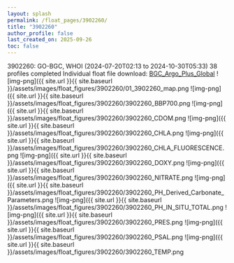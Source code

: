 ```yaml
---
layout: splash
permalink: /float_pages/3902260/
title: "3902260"
author_profile: false
last_created_on: 2025-09-26
toc: false
---
```

 
3902260: GO-BGC, WHOI (2024-07-20T02:13 to 2024-10-30T05:33)
38 profiles completed
Individual float file download: [BGC_Argo_Plus_Global](https://ftp.soest.hawaii.edu/bgc_argo_plus/Individual_Floats/outliers_removed/3902260_Sprof_processed.nc)
![img-png]({{ site.url }}{{ site.baseurl }}/assets/images/float_figures/3902260/01_3902260_map.png
![img-png]({{ site.url }}{{ site.baseurl }}/assets/images/float_figures/3902260/3902260_BBP700.png
![img-png]({{ site.url }}{{ site.baseurl }}/assets/images/float_figures/3902260/3902260_CDOM.png
![img-png]({{ site.url }}{{ site.baseurl }}/assets/images/float_figures/3902260/3902260_CHLA.png
![img-png]({{ site.url }}{{ site.baseurl }}/assets/images/float_figures/3902260/3902260_CHLA_FLUORESCENCE.png
![img-png]({{ site.url }}{{ site.baseurl }}/assets/images/float_figures/3902260/3902260_DOXY.png
![img-png]({{ site.url }}{{ site.baseurl }}/assets/images/float_figures/3902260/3902260_NITRATE.png
![img-png]({{ site.url }}{{ site.baseurl }}/assets/images/float_figures/3902260/3902260_PH_Derived_Carbonate_Parameters.png
![img-png]({{ site.url }}{{ site.baseurl }}/assets/images/float_figures/3902260/3902260_PH_IN_SITU_TOTAL.png
![img-png]({{ site.url }}{{ site.baseurl }}/assets/images/float_figures/3902260/3902260_PRES.png
![img-png]({{ site.url }}{{ site.baseurl }}/assets/images/float_figures/3902260/3902260_PSAL.png
![img-png]({{ site.url }}{{ site.baseurl }}/assets/images/float_figures/3902260/3902260_TEMP.png
